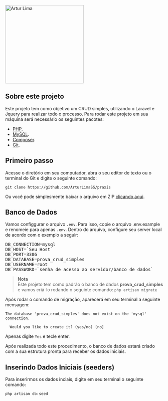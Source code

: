 <p align=""><a href="https://www.linkedin.com/in/arturlimass/" target="__blank"><img src="https://media.licdn.com/dms/image/C4D03AQEgc2mZTf8DVg/profile-displayphoto-shrink_800_800/0/1645833592299?e=1697673600&v=beta&t=g8Qkc2JVN3KrORuTJueORbOP4kz_mipdpujw63GP-sU" width="250" alt="Artur Lima"></a></p>

## Sobre este projeto

Este projeto tem como objetivo um CRUD simples, utilizando o Laravel e Jquery para realizar todo o processo.
Para rodar este projeto em sua máquina será necessário os seguintes pacotes:

- [PHP](https://www.apachefriends.org/pt_br/index.html).
- [MySQL](https://dev.mysql.com/downloads/mysql/).
- [Composer](https://getcomposer.org/download/).
- [Git](https://git-scm.com/downloads).

## Primeiro passo

Acesse o diretório em seu computador, abra o seu editor de texto ou o terminal do Git e digite o seguinte comando:

```git clone https://github.com/ArturLimaSS/praxis```

Ou você pode simplesmente baixar o arquivo em ZIP [clicando aqui](https://github.com/ArturLimaSS/praxis/archive/refs/heads/main.zip).

## Banco de Dados

Vamos configgurar o arquivo `.env`. Para isso, copie o arquivo .env.example e renomeie para apenas `.env`.
Dentro do arquivo, configure seu server local de acordo com o exemplo a seguir:

<pre>
DB_CONNECTION=mysql
DB_HOST=`Seu Host`
DB_PORT=3306
DB_DATABASE=prova_crud_simples
DB_USERNAME=root
DB_PASSWORD=`senha de acesso ao servidor/banco de dados`
</pre>

> **Nota**\
> Este projeto tem como padrão o banco de dados **prova_crud_simples** e vamos criá-lo rodando o seguinte comando:
```php artisan migrate```

Após rodar o comando de migração, aparecerá em seu terminal a seguinte mensagem:

```
The database 'prova_crud_simples' does not exist on the 'mysql' connection.

  Would you like to create it? (yes/no) [no]
```

Apenas digite `Yes` e tecle enter.

Após realizada todo este procedimento, o banco de dados estará criado com a sua estrutura pronta para receber os dados iniciais.

## Inserindo Dados Iniciais (seeders)

Para inserirmos os dados inciais, digite em seu terminal o seguinte comando:

```php artisan db:seed```
